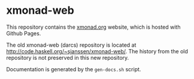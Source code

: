 # xmonad-web

This repository contains the [xmonad.org](http://xmonad.org) website,
which is hosted with Github Pages.

The old xmonad-web (darcs) repository is located at http://code.haskell.org/~sjanssen/xmonad-web/.
The history from the old repository is not preserved in this new repository.

Documentation is generated by the `gen-docs.sh` script.
